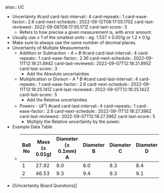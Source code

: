 alias:: UC

- Uncertainty #card
  card-last-interval:: 4
  card-repeats:: 1
  card-ease-factor:: 2.6
  card-next-schedule:: 2022-09-12T08:17:05.170Z
  card-last-reviewed:: 2022-09-08T08:17:05.171Z
  card-last-score:: 5
	- Refers to how precise a given measurement is, with error amount.
- Usually use ± 1 of the smallest units - eg. $1.537 ± 0.001g$ or $1.2 ± 0.1g$
- Make sure to always use the same number of decimal places.
- Uncertainty of Multiple Measurements
	- Addition or Subtraction - $A+B$ #card
	  card-last-interval:: 4
	  card-repeats:: 1
	  card-ease-factor:: 2.36
	  card-next-schedule:: 2022-09-11T12:18:21.894Z
	  card-last-reviewed:: 2022-09-07T12:18:21.895Z
	  card-last-score:: 3
		- Add the Absolute uncertainties
	- Multiplication or Divison - $A*B$ #card
	  card-last-interval:: 4
	  card-repeats:: 1
	  card-ease-factor:: 2.6
	  card-next-schedule:: 2022-09-11T12:18:25.141Z
	  card-last-reviewed:: 2022-09-07T12:18:25.142Z
	  card-last-score:: 5
		- Add the Relative uncertainties
	- Powers - ($A^n$) #card
	  card-last-interval:: 4
	  card-repeats:: 1
	  card-ease-factor:: 2.6
	  card-next-schedule:: 2022-09-11T12:18:27.396Z
	  card-last-reviewed:: 2022-09-07T12:18:27.396Z
	  card-last-score:: 5
		- Multiply the Relative uncertainty by the power.
- Example Data Table
	- |Ball No|Mass (± 0.01g)|Diameter (± 0.1mm) A|Diameter B|Diamater C|Diameter D|Diameter E|
	  |--|--|--|--|--|--|--|
	  |1|27.92|8.0|8.0|8.3|8.4|8.3|
	  |2|46.53|9.3|9.4|9.3|9.1|9.4|
- [[Uncertainty Board Questions]]